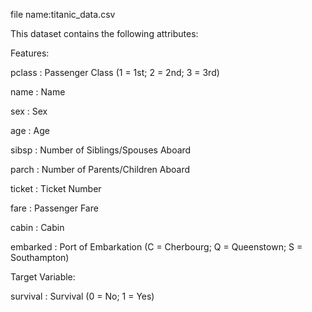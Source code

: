 file name:titanic_data.csv

This dataset  contains the following attributes:

Features:

pclass : Passenger Class (1 = 1st; 2 = 2nd; 3 = 3rd)

name : Name

sex : Sex

age : Age

sibsp : Number of Siblings/Spouses Aboard

parch : Number of Parents/Children Aboard

ticket : Ticket Number

fare : Passenger Fare

cabin : Cabin

embarked : Port of Embarkation (C = Cherbourg; Q = Queenstown; S = Southampton)



Target Variable:

survival : Survival (0 = No; 1 = Yes)
